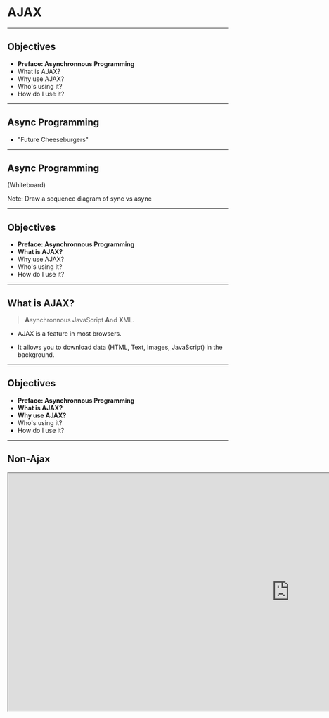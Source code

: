 # AJAX

---

## Objectives

- **Preface: Asynchronnous Programming**
- What is AJAX?
- Why use AJAX?
- Who's using it?
- How do I use it?

----

## Async Programming

- "Future Cheeseburgers"

----

## Async Programming

(Whiteboard)

Note: Draw a sequence diagram of sync vs async

---

## Objectives

- **Preface: Asynchronnous Programming**
- **What is AJAX?**
- Why use AJAX?
- Who's using it?
- How do I use it?

----

## What is AJAX?

> **A**synchronnous **J**avaScript **A**nd **X**ML.

- AJAX is a feature in most browsers.

- It allows you to download data (HTML, Text, Images, JavaScript) in the background.

---

## Objectives

- **Preface: Asynchronnous Programming**
- **What is AJAX?**
- **Why use AJAX?**
- Who's using it?
- How do I use it?

---

## Non-Ajax

<iframe src="https://www.warnerbros.com/archive/spacejam/movie/jam.htm" width="1280" height="540">

----

## AJAX

[Google Maps](https://maps.google.com)

----

## Objectives

- **Preface: Asynchronnous Programming**
- **What is AJAX?**
- **Why use AJAX?**
- **Who's using it?**
- How do I use it?

---

## Who?

- Facebook (Infinite Scroll)
- Twitter (Infinite Scroll)
- Google (Scrollable Maps)
- Slack (Chat messages)
- (Insert company name here)

---

## Objectives

- **Preface: Asynchronnous Programming**
- **What is AJAX?**
- **Why use AJAX?**
- **Who's using it?**
- **How do I use it?**

---

## How do I use it?

- $.ajax
- $.getJSON